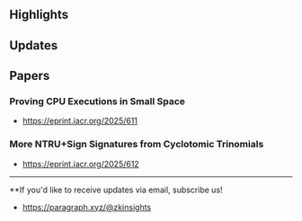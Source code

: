 ## Highlights 

## Updates

## Papers
### Proving CPU Executions in Small Space
- <https://eprint.iacr.org/2025/611>
### More NTRU+Sign Signatures from Cyclotomic Trinomials
- <https://eprint.iacr.org/2025/612>

---
**If you'd like to receive updates via email, subscribe us!

- <https://paragraph.xyz/@zkinsights>
